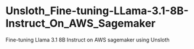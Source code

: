 # Unsloth_Fine-tuning-LLama-3.1-8B-Instruct_On_AWS_Sagemaker
Fine-tuning Llama 3.1 8B Instruct on AWS sagemaker using Unsloth
